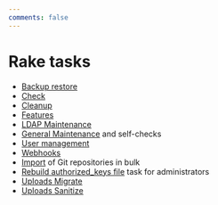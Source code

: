 ```yaml
---
comments: false
---
```


# Rake tasks

- [Backup restore](backup_restore.md)
- [Check](check.md)
- [Cleanup](cleanup.md)
- [Features](features.md)
- [LDAP Maintenance](../administration/raketasks/ldap.md)
- [General Maintenance](../administration/raketasks/maintenance.md) and self-checks
- [User management](user_management.md)
- [Webhooks](web_hooks.md)
- [Import](import.md) of Git repositories in bulk
- [Rebuild authorized_keys file](../administration/raketasks/maintenance.md#rebuild-authorized_keys-file) task for administrators
- [Uploads Migrate](../administration/raketasks/uploads/migrate.md)
- [Uploads Sanitize](../administration/raketasks/uploads/sanitize.md)
